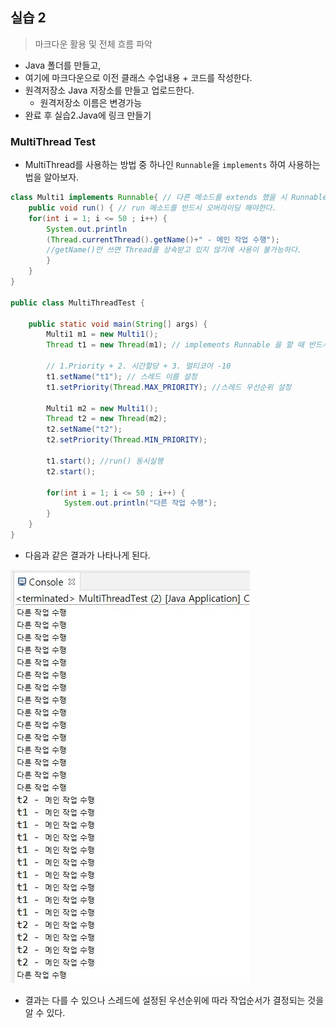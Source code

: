 ## 실습 2

> 마크다운 활용 및 전체 흐름 파악

* Java 폴더를 만들고,
* 여기에 마크다운으로 이전 클래스 수업내용 + 코드를 작성한다.
* 원격저장소 Java 저장소를 만들고 업로드한다.
  * 원격저장소 이름은 변경가능
* 완료 후 실습2.Java에 링크 만들기



### MultiThread Test

* MultiThread를 사용하는 방법 중 하나인 `Runnable`을 `implements` 하여 사용하는 법을 알아보자.

```java
class Multi1 implements Runnable{ // 다른 메소드를 extends 했을 시 Runnable implement
	public void run() { // run 메소드를 반드시 오버라이딩 해야한다.
	for(int i = 1; i <= 50 ; i++) {
		System.out.println
		(Thread.currentThread().getName()+" - 메인 작업 수행"); 
		//getName()만 쓰면 Thread를 상속받고 있지 않기에 사용이 불가능하다.
		}
	}
}

public class MultiThreadTest {

	public static void main(String[] args) {
		Multi1 m1 = new Multi1();
		Thread t1 = new Thread(m1); // implements Runnable 을 할 때 반드시 수행
		
		// 1.Priority + 2. 시간할당 + 3. 멀티코어 -10
		t1.setName("t1"); // 스레드 이름 설정
		t1.setPriority(Thread.MAX_PRIORITY); //스레드 우선순위 설정
	
		Multi1 m2 = new Multi1();
		Thread t2 = new Thread(m2);
		t2.setName("t2");
		t2.setPriority(Thread.MIN_PRIORITY);
		
		t1.start(); //run() 동시실행
		t2.start();
		
		for(int i = 1; i <= 50 ; i++) {
			System.out.println("다른 작업 수행");
		}
	}
}

```

* 다음과 같은 결과가 나타나게 된다.

![console](image/console.JPG)

* 결과는 다를 수 있으나 스레드에 설정된 우선순위에 따라 작업순서가 결정되는 것을 알 수 있다.